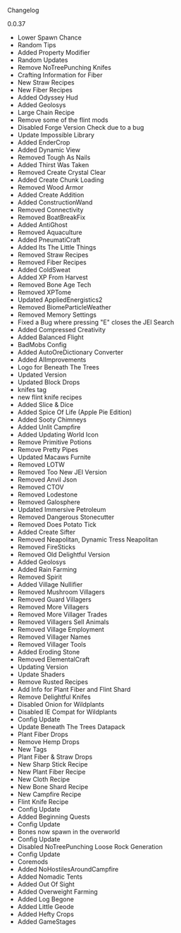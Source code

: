 Changelog

0.0.37
- Lower Spawn Chance
- Random Tips
- Added Property Modifier
- Random Updates
- Remove NoTreePunching Knifes
- Crafting Information for Fiber
- New Straw Recipes
- New Fiber Recipes
- Added Odyssey Hud
- Added Geolosys
- Large Chain Recipe
- Remove some of the flint mods
- Disabled Forge Version Check due to a bug
- Update Impossible Library
- Added EnderCrop
- Added Dynamic View
- Removed Tough As Nails
- Added Thirst Was Taken
- Removed Create Crystal Clear
- Added Create Chunk Loading
- Removed Wood Armor
- Added Create Addition
- Added ConstructionWand
- Removed Connectivity
- Removed BoatBreakFix
- Added AntiGhost
- Removed Aquaculture
- Added PneumatiCraft
- Added Its The Little Things
- Removed Straw Recipes
- Removed Fiber Recipes
- Added ColdSweat
- Added XP From Harvest
- Removed Bone Age Tech
- Removed XPTome
- Updated AppliedEnergistics2
- Removed BiomeParticleWeather
- Removed Memory Settings
- Fixed a Bug where pressing "E" closes the JEI Search
- Added Compressed Creativity
- Added Balanced Flight
- BadMobs Config
- Added AutoOreDictionary Converter
- Added AIImprovements
- Logo for Beneath The Trees
- Updated Version
- Updated Block Drops
- knifes tag
- new flint knife recipes
- Added Slice & Dice
- Added Spice Of Life (Apple Pie Edition)
- Added Sooty Chimneys
- Added Unlit Campfire
- Added Updating World Icon
- Remove Primitive Potions
- Remove Pretty Pipes
- Updated Macaws Furnite
- Removed LOTW
- Removed Too New JEI Version
- Removed Anvil Json
- Removed CTOV
- Removed Lodestone
- Removed Galosphere
- Updated Immersive Petroleum
- Removed Dangerous Stonecutter
- Removed Does Potato Tick
- Added Create Sifter
- Removed Neapolitan, Dynamic Tress Neapolitan
- Removed FireSticks
- Removed Old Delightful Version
- Added Geolosys
- Added Rain Farming
- Removed Spirit
- Added Village Nullifier
- Removed Mushroom Villagers
- Removed Guard Villagers
- Removed More Villagers
- Removed More Villager Trades
- Removed Villagers Sell Animals
- Removed Village Employment
- Removed Villager Names
- Removed Villager Tools
- Added Eroding Stone
- Removed ElementalCraft
- Updating Version
- Update Shaders
- Remove Rusted Recipes
- Add Info for Plant Fiber and Flint Shard
- Remove Delightful Knifes
- Disabled Onion for Wildplants
- Disabled IE Compat for Wildplants
- Config Update
- Update Beneath The Trees Datapack
- Plant Fiber Drops
- Remove Hemp Drops
- New Tags
- Plant Fiber & Straw Drops
- New Sharp Stick Recipe
- New Plant Fiber Recipe
- New Cloth Recipe
- New Bone Shard Recipe
- New Campfire Recipe
- Flint Knife Recipe
- Config Update
- Added Beginning Quests
- Config Update
- Bones now spawn in the overworld
- Config Update
- Disabled NoTreePunching Loose Rock Generation 
- Config Update
- Coremods
- Added NoHostilesAroundCampfire
- Added Nomadic Tents
- Added Out Of Sight
- Added Overweight Farming
- Added Log Begone
- Added Little Geode
- Added Hefty Crops
- Added GameStages